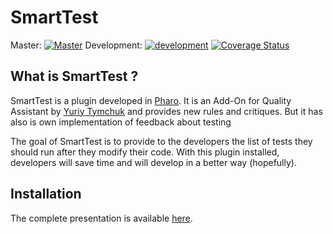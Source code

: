 # SmartTest

Master: [![Master](https://travis-ci.org/badetitou/SmartTest.svg?branch=master)](https://travis-ci.org/badetitou/SmartTest/branches)
Development: [![development](https://travis-ci.org/badetitou/SmartTest.svg?branch=development)](https://travis-ci.org/badetitou/SmartTest/branches)
 [![Coverage Status](https://coveralls.io/repos/github/badetitou/SmartTest/badge.svg?branch=development)](https://coveralls.io/github/badetitou/SmartTest?branch=development)

## What is SmartTest ?

SmartTest is a plugin developed in [Pharo](http://pharo.org/). It is an Add-On for Quality Assistant by [Yuriy Tymchuk](http://yuriy.tymch.uk/) and provides new rules and critiques.
But it has also is own implementation of feedback about testing

The goal of SmartTest is to provide to the developers the list of tests they should run after they modify their code.
With this plugin installed, developers will save time and will develop in a better way (hopefully).

## Installation

The complete presentation is available [here](http://badetitou.github.io/research/smalltalk/2017/08/21/SmartTest/).

